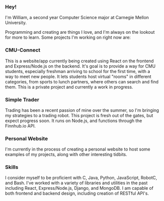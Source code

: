 ### Hey!

I'm William, a second year Computer Science major at Carnegie Mellon University.

Programming and creating are things I love, and I'm always on the lookout for more to learn. Some projects I'm working on right now are:

### CMU-Connect
This is a website/app currently being created using React on the frontend and Express/Node.js on the backend. It's goal is to provide a way for CMU students, especially freshman arriving to school for the first time, with a way to meet new people. It lets students host virtual "rooms" in different categories, from sports to lunch partners, where others can search and find them. This is a private project and currently a work in progress.

### Simple Trader
Trading has been a recent passion of mine over the summer, so I'm bringing my strategies to a trading robot. This project is fresh out of the gates, but expect progress soon. It runs on Node.js, and functions through the Finnhub.io API. 

### Personal Website
I'm currently in the process of creating a personal website to host some examples of my projects, along with other interesting tidbits. 

### Skills
I consider myself to be proficient with C, Java, Python, JavaScript, RobotC, and Bash.
I've worked with a variety of libraries and utilities in the past including React, Express/Node.js, Django, and MongoDB.
I am capable of both frontend and backend design, including creation of RESTful API's.

